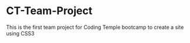 # CT-Team-Project
This is the first team project for Coding Temple bootcamp to create a site using CSS3
